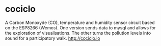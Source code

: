 # cociclo
A Carbon Monoxyde (CO), temperature and humidity sensor circuit based on the ESP8266 (Wemos).  One version sends data to mysql and allows for the exploration of visualisations.  The other turns the pollution levels into sound for a participatory walk. http://cociclo.io
